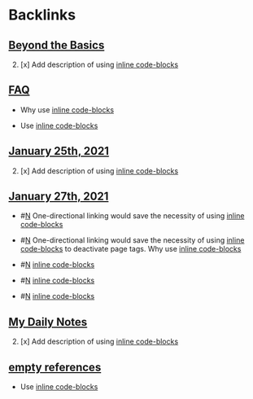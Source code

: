 
# Backlinks
## [Beyond the Basics](<Beyond the Basics.md>)
2. [x] Add description of using [inline code-blocks](<inline code-blocks.md>)

## [FAQ](<FAQ.md>)
- Why use [inline code-blocks](<inline code-blocks.md>)

- Use [inline code-blocks](<inline code-blocks.md>)

## [January 25th, 2021](<January 25th, 2021.md>)
2. [x] Add description of using [inline code-blocks](<inline code-blocks.md>)

## [January 27th, 2021](<January 27th, 2021.md>)
- #[N](<N.md>) One-directional linking would save the necessity of using [inline code-blocks](<inline code-blocks.md>)

- #[N](<N.md>) One-directional linking would save the necessity of using [inline code-blocks](<inline code-blocks.md>) to deactivate page tags. Why use [inline code-blocks](<inline code-blocks.md>)

- #[N](<N.md>) [inline code-blocks](<inline code-blocks.md>)

- #[N](<N.md>) [inline code-blocks](<inline code-blocks.md>)

- #[N](<N.md>) [inline code-blocks](<inline code-blocks.md>)

## [My Daily Notes](<My Daily Notes.md>)
2. [x] Add description of using [inline code-blocks](<inline code-blocks.md>)

## [empty references](<empty references.md>)
- Use [inline code-blocks](<inline code-blocks.md>)

